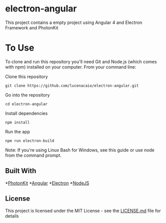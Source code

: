 # electron-angular

This project contains a empty project using Angular 4 and Electron Framework and PhotonKit

# To Use
To clone and run this repository you'll need Git and Node.js (which comes with npm) installed on your computer. From your command line:

Clone this repository

```
git clone https://github.com/lucenacaio/electron-angular.git
```

Go into the repository
```
cd electron-angular
```
Install dependencies
```
npm install
```
Run the app
```
npm run electron-build
```

Note: If you're using Linux Bash for Windows, see this guide or use node from the command prompt.

## Built With
*[PhotonKit](http://photonkit.com/)
*[Angular](https://angular.io/) 
*[Electron](https://electronjs.org/)
*[NodeJS](https://nodejs.org/en/)

## License

This project is licensed under the MIT License - see the [LICENSE.md](LICENSE.md) file for details

